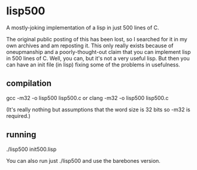 # lisp500
A mostly-joking implementation of a lisp in just 500 lines of C.

The original public posting of this has been lost, so I searched for it in my own archives and am reposting it.
This only really exists because of oneupmanship and a poorly-thought-out claim that you can implement lisp
in 500 lines of C. Well, you can, but it's not a very useful lisp. But then you can have an init file (in lisp)
fixing some of the problems in usefulness.

## compilation

gcc -m32 -o lisp500 lisp500.c
or
clang -m32 -o lisp500 lisp500.c

(It's really nothing but assumptions that the word size is 32 bits so -m32 is required.)

## running

./lisp500 init500.lisp

You can also run just ./lisp500 and use the barebones version.
